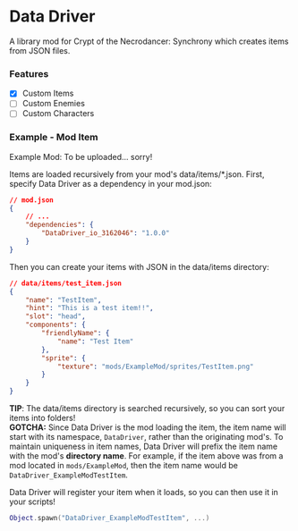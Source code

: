 # Data Driver

A library mod for Crypt of the Necrodancer: Synchrony which creates items from
JSON files.

### Features
- [x] Custom Items
- [ ] Custom Enemies
- [ ] Custom Characters

### Example - Mod Item
Example Mod: To be uploaded... sorry!

Items are loaded recursively from your mod's data/items/*.json. First, specify
Data Driver as a dependency in your mod.json:
```json
// mod.json
{
	// ...
	"dependencies": {
		"DataDriver_io_3162046": "1.0.0"
	}
}
```

Then you can create your items with JSON in the data/items directory:
```json
// data/items/test_item.json
{
	"name": "TestItem",
	"hint": "This is a test item!!",
	"slot": "head",
	"components": {
		"friendlyName": {
			"name": "Test Item"
		},
		"sprite": {
			"texture": "mods/ExampleMod/sprites/TestItem.png"
		}
	}
}
```
**TIP**: The data/items directory is searched recursively, so you can sort your
items into folders!  
**GOTCHA:** Since Data Driver is the mod loading the item, the item name will
start with its namespace, `DataDriver`, rather than the originating mod's. To
maintain uniqueness in item names, Data Driver will prefix the item name with
the mod's **directory name**. For example, if the item above was from a mod
located in `mods/ExampleMod`, then the item name would be
`DataDriver_ExampleModTestItem`.

Data Driver will register your item when it loads, so you can then use it in
your scripts!
```lua
Object.spawn("DataDriver_ExampleModTestItem", ...)
```
